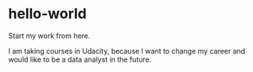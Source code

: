 # hello-world
Start my work from here.

I am taking courses in Udacity, because I want to change my career and would like to be a data analyst in the future.
